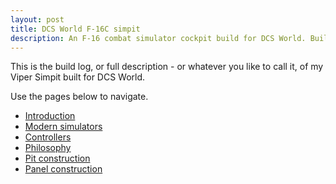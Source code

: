 ```yaml
---
layout: post
title: DCS World F-16C simpit
description: An F-16 combat simulator cockpit build for DCS World. Built by Kenneth Rørvik, Kjeller, Norway.
---
```

This is the build log, or full description - or whatever you like to call it, of my Viper Simpit built for DCS World.

Use the pages below to navigate.


* [Introduction](./articles/intro.html)
* [Modern simulators](./articles/back.html)
* [Controllers](./articles/controllers.md)
* [Philosophy](./articles/methodology.md)
* [Pit construction](./articles/pitframe.md)
* [Panel construction](./articles/panels.md)
